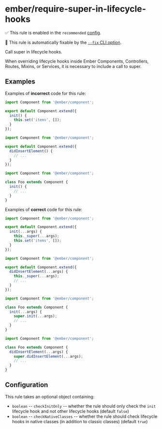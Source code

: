 # ember/require-super-in-lifecycle-hooks

✅ This rule is enabled in the `recommended` [config](https://github.com/ember-cli/eslint-plugin-ember#-configurations).

🔧 This rule is automatically fixable by the [`--fix` CLI option](https://eslint.org/docs/latest/user-guide/command-line-interface#--fix).

<!-- end auto-generated rule header -->

Call super in lifecycle hooks.

When overriding lifecycle hooks inside Ember Components, Controllers, Routes, Mixins, or Services, it is necessary to include a call to super.

## Examples

Examples of **incorrect** code for this rule:

```js
import Component from '@ember/component';

export default Component.extend({
  init() {
    this.set('items', []);
  }
});
```

```js
import Component from '@ember/component';

export default Component.extend({
  didInsertElement() {
    // ...
  }
});
```

```js
import Component from '@ember/component';

class Foo extends Component {
  init() {
    // ...
  }
}
```

Examples of **correct** code for this rule:

```js
import Component from '@ember/component';

export default Component.extend({
  init(...args) {
    this._super(...args);
    this.set('items', []);
  }
});
```

```js
import Component from '@ember/component';

export default Component.extend({
  didInsertElement(...args) {
    this._super(...args);
    // ...
  }
});
```

```js
import Component from '@ember/component';

class Foo extends Component {
  init(...args) {
    super.init(...args);
    // ...
  }
}
```

```js
import Component from '@ember/component';

class Foo extends Component {
  didInsertElement(...args) {
    super.didInsertElement(...args);
    // ...
  }
}
```

## Configuration

This rule takes an optional object containing:

- `boolean` -- `checkInitOnly` -- whether the rule should only check the `init` lifecycle hook and not other lifecycle hooks (default `false`)
- `boolean` -- `checkNativeClasses` -- whether the rule should check lifecycle hooks in native classes (in addition to classic classes) (default `true`)
